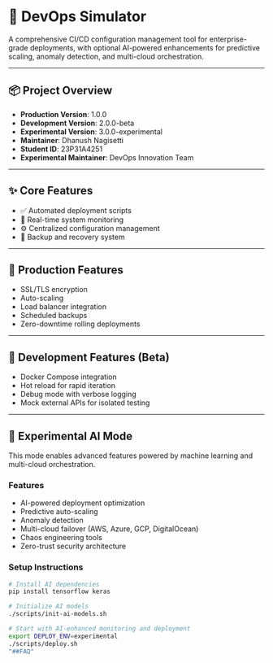 # 🚀 DevOps Simulator

A comprehensive CI/CD configuration management tool for enterprise-grade deployments, with optional AI-powered enhancements for predictive scaling, anomaly detection, and multi-cloud orchestration.

---

## 📦 Project Overview

- **Production Version**: 1.0.0  
- **Development Version**: 2.0.0-beta  
- **Experimental Version**: 3.0.0-experimental  
- **Maintainer**: Dhanush Nagisetti  
- **Student ID**: 23P31A4251  
- **Experimental Maintainer**: DevOps Innovation Team  

---

## ✨ Core Features

- ✅ Automated deployment scripts  
- 📡 Real-time system monitoring  
- ⚙️ Centralized configuration management  
- 💾 Backup and recovery system  

---

## 🔐 Production Features

- SSL/TLS encryption  
- Auto-scaling  
- Load balancer integration  
- Scheduled backups  
- Zero-downtime rolling deployments  

---

## 🧪 Development Features (Beta)

- Docker Compose integration  
- Hot reload for rapid iteration  
- Debug mode with verbose logging  
- Mock external APIs for isolated testing  

---

## 🤖 Experimental AI Mode

This mode enables advanced features powered by machine learning and multi-cloud orchestration.

### Features

- AI-powered deployment optimization  
- Predictive auto-scaling  
- Anomaly detection  
- Multi-cloud failover (AWS, Azure, GCP, DigitalOcean)  
- Chaos engineering tools  
- Zero-trust security architecture  

### Setup Instructions

```bash
# Install AI dependencies
pip install tensorflow keras

# Initialize AI models
./scripts/init-ai-models.sh

# Start with AI-enhanced monitoring and deployment
export DEPLOY_ENV=experimental
./scripts/deploy.sh
"##FAQ" 
